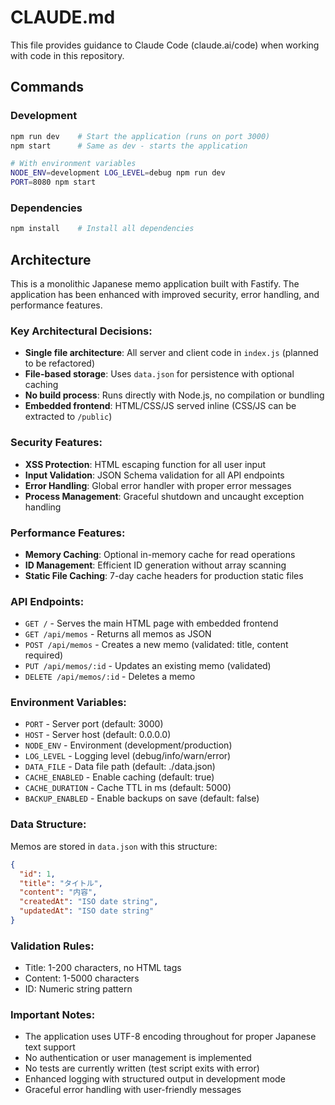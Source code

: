 # CLAUDE.md

This file provides guidance to Claude Code (claude.ai/code) when working with code in this repository.

## Commands

### Development
```bash
npm run dev    # Start the application (runs on port 3000)
npm start      # Same as dev - starts the application

# With environment variables
NODE_ENV=development LOG_LEVEL=debug npm run dev
PORT=8080 npm start
```

### Dependencies
```bash
npm install    # Install all dependencies
```

## Architecture

This is a monolithic Japanese memo application built with Fastify. The application has been enhanced with improved security, error handling, and performance features.

### Key Architectural Decisions:
- **Single file architecture**: All server and client code in `index.js` (planned to be refactored)
- **File-based storage**: Uses `data.json` for persistence with optional caching
- **No build process**: Runs directly with Node.js, no compilation or bundling
- **Embedded frontend**: HTML/CSS/JS served inline (CSS/JS can be extracted to `/public`)

### Security Features:
- **XSS Protection**: HTML escaping function for all user input
- **Input Validation**: JSON Schema validation for all API endpoints
- **Error Handling**: Global error handler with proper error messages
- **Process Management**: Graceful shutdown and uncaught exception handling

### Performance Features:
- **Memory Caching**: Optional in-memory cache for read operations
- **ID Management**: Efficient ID generation without array scanning
- **Static File Caching**: 7-day cache headers for production static files

### API Endpoints:
- `GET /` - Serves the main HTML page with embedded frontend
- `GET /api/memos` - Returns all memos as JSON
- `POST /api/memos` - Creates a new memo (validated: title, content required)
- `PUT /api/memos/:id` - Updates an existing memo (validated)
- `DELETE /api/memos/:id` - Deletes a memo

### Environment Variables:
- `PORT` - Server port (default: 3000)
- `HOST` - Server host (default: 0.0.0.0)
- `NODE_ENV` - Environment (development/production)
- `LOG_LEVEL` - Logging level (debug/info/warn/error)
- `DATA_FILE` - Data file path (default: ./data.json)
- `CACHE_ENABLED` - Enable caching (default: true)
- `CACHE_DURATION` - Cache TTL in ms (default: 5000)
- `BACKUP_ENABLED` - Enable backups on save (default: false)

### Data Structure:
Memos are stored in `data.json` with this structure:
```json
{
  "id": 1,
  "title": "タイトル",
  "content": "内容",
  "createdAt": "ISO date string",
  "updatedAt": "ISO date string"
}
```

### Validation Rules:
- Title: 1-200 characters, no HTML tags
- Content: 1-5000 characters
- ID: Numeric string pattern

### Important Notes:
- The application uses UTF-8 encoding throughout for proper Japanese text support
- No authentication or user management is implemented
- No tests are currently written (test script exits with error)
- Enhanced logging with structured output in development mode
- Graceful error handling with user-friendly messages